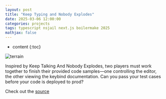 ```yaml
---
layout: post
title: "Keep Typing and Nobody Explodes"
date: 2025-03-06 12:00:00
categories: projects
tags: typescript nsjail next.js boilermake 2025
mathjax: false
---
```

* content
{:toc}

![terrain](../../../../images/ktane.png) 

Inspired by Keep Talking And Nobody Explodes, two players must work together to finish their provided code samples—one controlling the editor, the other viewing the keybind documentation. Can you pass your test cases before your code is deployed to prod?





Check out the [source](https://github.com/ky28059/ktane)